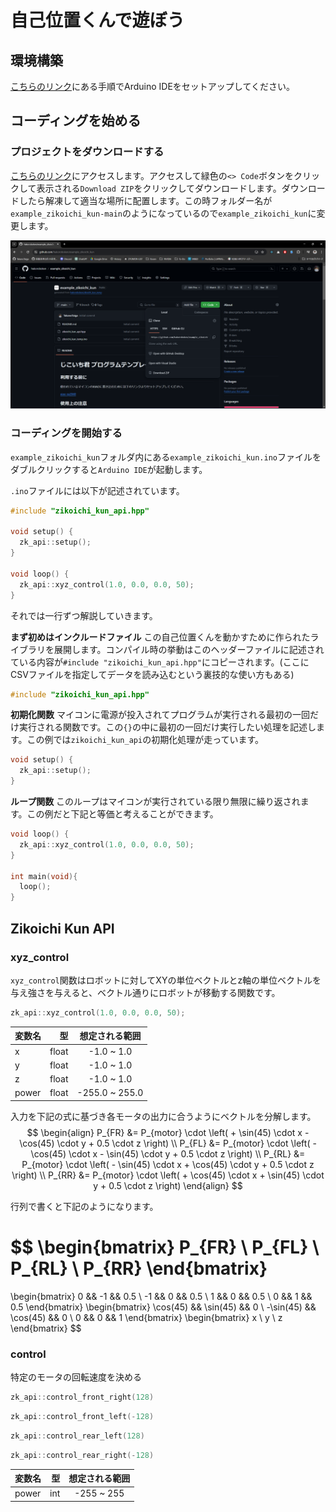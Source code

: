 # 自己位置くんで遊ぼう

## 環境構築
[こちらのリンク](https://hakoroboken.github.io/hakorobowiki/software/setup_env/arduino_for_esp/)にある手順でArduino IDEをセットアップしてください。

## コーディングを始める

### プロジェクトをダウンロードする

[こちらのリンク](https://github.com/hakoroboken/example_zikoichi_kun)にアクセスします。アクセスして緑色の`<> Code`ボタンをクリックして表示される`Download ZIP`をクリックしてダウンロードします。ダウンロードしたら解凍して適当な場所に配置します。この時フォルダー名が`example_zikoichi_kun-main`のようになっているので`example_zikoichi_kun`に変更します。

![image](./img/github.png)

### コーディングを開始する

`example_zikoichi_kun`フォルダ内にある`example_zikoichi_kun.ino`ファイルをダブルクリックすると`Arduino IDE`が起動します。

`.ino`ファイルには以下が記述されています。

```C++
#include "zikoichi_kun_api.hpp"

void setup() {
  zk_api::setup();
}

void loop() {
  zk_api::xyz_control(1.0, 0.0, 0.0, 50);
}
```

それでは一行ずつ解説していきます。


**まず初めはインクルードファイル**
この自己位置くんを動かすために作られたライブラリを展開します。コンパイル時の挙動はこのヘッダーファイルに記述されている内容が`#include "zikoichi_kun_api.hpp"`にコピーされます。(ここにCSVファイルを指定してデータを読み込むという裏技的な使い方もある)

```C++
#include "zikoichi_kun_api.hpp"
```

**初期化関数**
マイコンに電源が投入されてプログラムが実行される最初の一回だけ実行される関数です。この`{}`の中に最初の一回だけ実行したい処理を記述します。この例では`zikoichi_kun_api`の初期化処理が走っています。
```C++
void setup() {
  zk_api::setup();
}
```

**ループ関数**
このループはマイコンが実行されている限り無限に繰り返されます。この例だと下記と等価と考えることができます。

```C++
void loop() {
  zk_api::xyz_control(1.0, 0.0, 0.0, 50);
}

int main(void){
  loop();
}
```

## Zikoichi Kun API

### xyz_control

`xyz_control`関数はロボットに対してXYの単位ベクトルとz軸の単位ベクトルを与え強さを与えると、ベクトル通りにロボットが移動する関数です。

```C++
zk_api::xyz_control(1.0, 0.0, 0.0, 50);
```

| 変数名 | 型 | 想定される範囲 |
|:-----------|------------:|:------------:|
| x       | float        | -1.0 ~ 1.0         |
| y       | float        | -1.0 ~ 1.0         |
| z       | float        | -1.0 ~ 1.0         |
| power   | float        | -255.0 ~ 255.0     |

入力を下記の式に基づき各モータの出力に合うようにベクトルを分解します。
$$
\begin{align}
    P_{FR} &= P_{motor} \cdot \left( + \sin(45) \cdot x - \cos(45) \cdot y + 0.5 \cdot z \right) \\
    P_{FL} &= P_{motor} \cdot \left( - \cos(45) \cdot x - \sin(45) \cdot y + 0.5 \cdot z \right) \\
    P_{RL} &= P_{motor} \cdot \left( - \sin(45) \cdot x + \cos(45) \cdot y + 0.5 \cdot z \right) \\
    P_{RR} &= P_{motor} \cdot \left( + \cos(45) \cdot x + \sin(45) \cdot y + 0.5 \cdot z \right)
\end{align}
$$

行列で書くと下記のようになります。

$$
\begin{bmatrix}
    P_{FR} \\
    P_{FL} \\
    P_{RL} \\
    P_{RR}
\end{bmatrix}
= 
\begin{bmatrix}
    0 &&  -1 && 0.5 \\
    -1 &&  0 && 0.5 \\
    1 &&  0 && 0.5 \\
    0 &&  1 && 0.5 
\end{bmatrix}
\begin{bmatrix}
    \cos(45) &&  \sin(45) && 0 \\
    -\sin(45) &&  \cos(45) && 0 \\
    0 && 0 && 1
\end{bmatrix}
\begin{bmatrix}
    x \\
    y \\
    z
\end{bmatrix}
$$

### control

特定のモータの回転速度を決める

```C++
zk_api::control_front_right(128)
```
```C++
zk_api::control_front_left(-128)
```
```C++
zk_api::control_rear_left(128)
```
```C++
zk_api::control_rear_right(-128)
```

| 変数名 | 型 | 想定される範囲 |
|:-----------|------------:|:------------:|
| power   | int        | -255 ~ 255    |